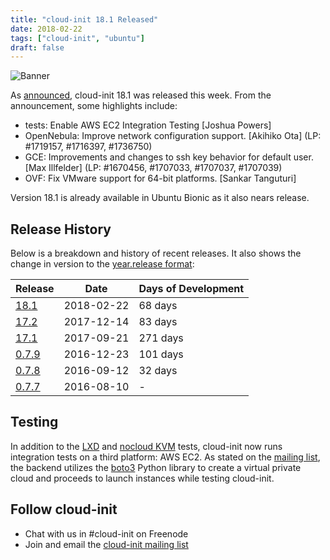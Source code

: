 ```yaml
---
title: "cloud-init 18.1 Released"
date: 2018-02-22
tags: ["cloud-init", "ubuntu"]
draft: false
---
```


![Banner](/img/cloud-init/cloud-init.png#center)

As [announced](https://lists.launchpad.net/cloud-init/msg00144.html), cloud-init 18.1 was released this week. From the announcement, some highlights include:

- tests: Enable AWS EC2 Integration Testing [Joshua Powers]
- OpenNebula: Improve network configuration support. [Akihiko Ota] (LP: #1719157, #1716397, #1736750)
- GCE: Improvements and changes to ssh key behavior for default user. [Max Illfelder] (LP: #1670456, #1707033, #1707037, #1707039)
- OVF: Fix VMware support for 64-bit platforms. [Sankar Tanguturi]

Version 18.1 is already available in Ubuntu Bionic as it also nears release.

## Release History

Below is a breakdown and history of recent releases. It also shows the change in version to the [year.release format](https://lists.launchpad.net/cloud-init/msg00097.html):

| Release | Date | Days of Development |
| --- | --- | --- |
| [18.1](https://lists.launchpad.net/cloud-init/msg00144.html) | 2018-02-22 | 68 days |
| [17.2](https://lists.launchpad.net/cloud-init/msg00117.html) | 2017-12-14 | 83 days |
| [17.1](https://lists.launchpad.net/cloud-init/msg00106.html) | 2017-09-21 | 271 days |
| [0.7.9](https://lists.launchpad.net/cloud-init/msg00057.html) | 2016-12-23 | 101 days |
| [0.7.8](https://lists.launchpad.net/cloud-init/msg00043.html) | 2016-09-12 | 32 days |
| [0.7.7](https://lists.launchpad.net/cloud-init/msg00041.html) | 2016-08-10 | - |

## Testing

In addition to the [LXD](https://lists.launchpad.net/cloud-init/msg00058.html) and [nocloud KVM](https://lists.launchpad.net/cloud-init/msg00101.html) tests, cloud-init now runs integration tests on a third platform: AWS EC2. As stated on the [mailing list](https://lists.launchpad.net/cloud-init/msg00125.html), the backend utilizes the [boto3](https://boto3.readthedocs.io/en/latest/) Python library to create a virtual private cloud and proceeds to launch instances while testing cloud-init.

## Follow cloud-init

- Chat with us in #cloud-init on Freenode
- Join and email the [cloud-init mailing list](https://launchpad.net/~cloud-init)
